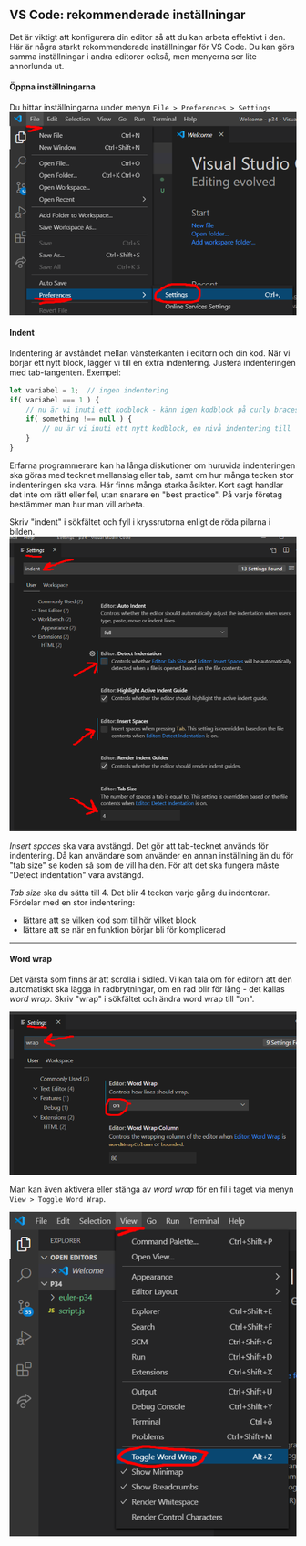 ## VS Code: rekommenderade inställningar

Det är viktigt att konfigurera din editor så att du kan arbeta effektivt i den. Här är några starkt rekommenderade inställningar för VS Code. Du kan göra samma inställningar i andra editorer också, men menyerna ser lite annorlunda ut.

#### Öppna inställningarna
Du hittar inställningarna under menyn `File > Preferences > Settings`
![VS Code: settings](img/vscode/settings.png)

#### Indent
Indentering är avståndet mellan vänsterkanten i editorn och din kod. När vi börjar ett nytt block, lägger vi till en extra indentering. Justera indenteringen med tab-tangenten. Exempel:

```javascript
let variabel = 1;  // ingen indentering
if( variabel === 1 ) {
	// nu är vi inuti ett kodblock - känn igen kodblock på curly braces: { }
	if( something !== null ) {
		// nu är vi inuti ett nytt kodblock, en nivå indentering till
	}
}
```


Erfarna programmerare kan ha långa diskutioner om huruvida indenteringen ska göras med tecknet mellanslag eller tab, samt om hur många tecken stor indenteringen ska vara. Här finns många starka åsikter. Kort sagt handlar det inte om rätt eller fel, utan snarare en "best practice". På varje företag bestämmer man hur man vill arbeta.

Skriv "indent" i sökfältet och fyll i kryssrutorna enligt de röda pilarna i bilden.
![VS Code: indentation settings](img/vscode/settings-indentation.png)

*Insert spaces* ska vara avstängd. Det gör att tab-tecknet används för indentering. Då kan användare som använder en annan inställning än du för "tab size" se koden så som de vill ha den. För att det ska fungera måste "Detect indentation" vara avstängd.

*Tab size* ska du sätta till 4. Det blir 4 tecken varje gång du indenterar. Fördelar med en stor indentering:

+ lättare att se vilken kod som tillhör vilket block
+ lättare att se när en funktion börjar bli för komplicerad

---

#### Word wrap
Det värsta som finns är att scrolla i sidled. Vi kan tala om för editorn att den automatiskt ska lägga in radbrytningar, om en rad blir för lång - det kallas *word wrap*. Skriv "wrap" i sökfältet och ändra word wrap till "on".

![VS Code: word wrap](img/vscode/settings-word-wrap.png)

Man kan även aktivera eller stänga av *word wrap* för en fil i taget via menyn `View > Toggle Word Wrap`.

![VS Code: temporary word wrap](img/vscode/word-wrap-temporary.png)
